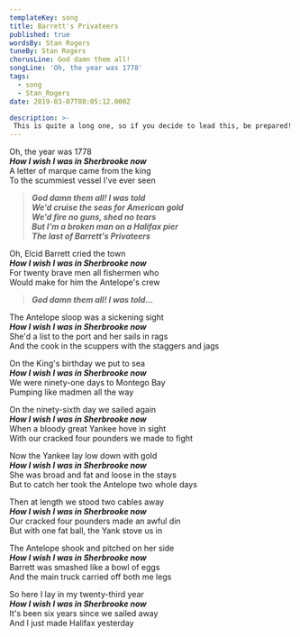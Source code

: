 ```yaml
---
templateKey: song
title: Barrett's Privateers
published: true
wordsBy: Stan Rogers
tuneBy: Stan Rogers
chorusLine: God damn them all!
songLine: 'Oh, the year was 1778'
tags:
  - song
  - Stan_Rogers
date: 2019-03-07T08:05:12.000Z

description: >-
 This is quite a long one, so if you decide to lead this, be prepared! It doesn't hurt to keep it pacey!
---
```

Oh, the year was 1778\
***How I wish I was in Sherbrooke now***\
A letter of marque came from the king\
To the scummiest vessel I've ever seen

> ***God damn them all! I was told***\
> ***We'd cruise the seas for American gold***\
> ***We'd fire no guns, shed no tears***\
> ***But I'm a broken man on a Halifax pier***\
> ***The last of Barrett's Privateers***

Oh, Elcid Barrett cried the town\
***How I wish I was in Sherbrooke now***\
For twenty brave men all fishermen who\
Would make for him the Antelope's crew

> ***God damn them all! I was told...***

The Antelope sloop was a sickening sight\
***How I wish I was in Sherbrooke now***\
She'd a list to the port and her sails in rags\
And the cook in the scuppers with the staggers and jags

On the King's birthday we put to sea\
***How I wish I was in Sherbrooke now***\
We were ninety-one days to Montego Bay\
Pumping like madmen all the way

On the ninety-sixth day we sailed again\
***How I wish I was in Sherbrooke now***\
When a bloody great Yankee hove in sight\
With our cracked four pounders we made to fight

Now the Yankee lay low down with gold\
***How I wish I was in Sherbrooke now***\
She was broad and fat and loose in the stays\
But to catch her took the Antelope two whole days

Then at length we stood two cables away\
***How I wish I was in Sherbrooke now***\
Our cracked four pounders made an awful din\
But with one fat ball, the Yank stove us in

The Antelope shook and pitched on her side\
***How I wish I was in Sherbrooke now***\
Barrett was smashed like a bowl of eggs\
And the main truck carried off both me legs

So here I lay in my twenty-third year\
***How I wish I was in Sherbrooke now***\
It's been six years since we sailed away\
And I just made Halifax yesterday
